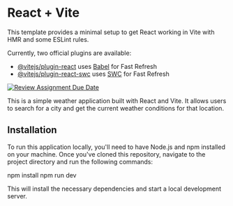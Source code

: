 # React + Vite

This template provides a minimal setup to get React working in Vite with HMR and some ESLint rules.

Currently, two official plugins are available:

- [@vitejs/plugin-react](https://github.com/vitejs/vite-plugin-react/blob/main/packages/plugin-react/README.md) uses [Babel](https://babeljs.io/) for Fast Refresh
- [@vitejs/plugin-react-swc](https://github.com/vitejs/vite-plugin-react-swc) uses [SWC](https://swc.rs/) for Fast Refresh

[![Review Assignment Due Date](https://classroom.github.com/assets/deadline-readme-button-24ddc0f5d75046c5622901739e7c5dd533143b0c8e959d652212380cedb1ea36.svg)](https://classroom.github.com/a/rBfB12PE)


This is a simple weather application built with React and Vite. It allows users to search for a city and get the current weather conditions for that location.

## Installation


To run this application locally, you'll need to have Node.js and npm installed on your machine. Once you've cloned this repository, navigate to the project directory and run the following commands:

npm install
npm run dev


This will install the necessary dependencies and start a local development server.